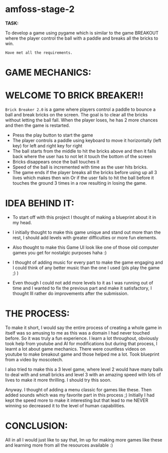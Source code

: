 # amfoss-stage-2

**TASK:**

To develop a game using pygame which is similar to the game BREAKOUT where the player control the ball with a paddle and breaks all the bricks to win.

`Have met all the requirements.`



# **GAME MECHANICS:**



# WELCOME TO BRICK BREAKER!!
`Brick Breaker 2.0` is a game where players control a paddle to bounce a ball and break bricks on the screen. The goal is to clear all the bricks without letting the ball fall. When the player loses, he has 2 more chances and then the game is restarted.


- Press the play button to start the game 
- The player controls a paddle using keyboard to move it horizontally (left key) for left and right key for right
- The ball starts from the middle  to hit the bricks above and then it falls back where the user has to not let it touch the bottom of the screen
- Bricks disappears once the ball touches it
- Speed of the ball is incremented with time as the user hits bricks.
- The game ends if the player breaks all the bricks before using up all 3 lives which makes then win Or if the user fails to hit the ball before it touches the ground 3 times in a row resulting in losing the game.


# IDEA BEHIND IT:

- To start off with this project I thought of making a blueprint about it in my head.
- I initially thought to make this game unique and stand out more than the rest, I should add levels with greater difficulties or more fun elements.
- Also thought to make this Game UI look like one of those old computer games you get for nostalgic purposes haha :)
- I thought of adding music for every part to make the game engaging and I could think of any better music than the one I used (pls play the game ;) )

- Even though I could not add more levels to it as I was running out of time and I wanted to fix the previous part and make it satisfactory, I thought Ill rather do improvements after the submission.


# THE PROCESS:
To make it short, I would say the entire process of creating a whole game in itself was so amusing to me as this was a domain I had never touched before. So it was truly a fun experience. I learn a lot throughout, obviously took help from youtube and AI for modifications but during that process, I learnt a lot about game mechanics.
There were countless videos on youtube to make breakout game and those helped me a lot.
Took blueprint from a video by moscotech.

I also tried to make this a 3 level game, where level 2 would have many balls to deal with and small bricks and level 3 with an amazing speed with lots of lives to make it more thrilling. I should try this soon.

Anyway. I thought of adding a menu classic for games like these. Then added sounds which was my favorite part in this process ;)
Initially I had kept the speed more to make it interesting but that lead to me NEVER winning so decreased it to the level of human capabilities. 

# CONCLUSION:
All in all I would just like to say that, Im up for making more games like these and learning more from all the resources available :)





